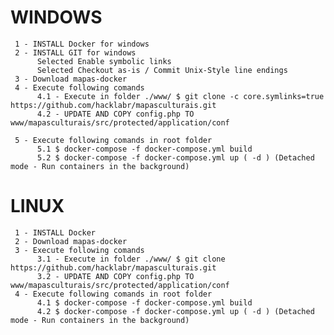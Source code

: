 
# WINDOWS
     1 - INSTALL Docker for windows
     2 - INSTALL GIT for windows 
          Selected Enable symbolic links 
          Selected Checkout as-is / Commit Unix-Style line endings 
     3 - Download mapas-docker
     4 - Execute following comands
          4.1 - Execute in folder ./www/ $ git clone -c core.symlinks=true https://github.com/hacklabr/mapasculturais.git
          4.2 - UPDATE AND COPY config.php TO  www/mapasculturais/src/protected/application/conf

     5 - Execute following comands in root folder
          5.1 $ docker-compose -f docker-compose.yml build
          5.2 $ docker-compose -f docker-compose.yml up ( -d ) (Detached mode - Run containers in the background)

# LINUX 
     1 - INSTALL Docker 
     2 - Download mapas-docker
     3 - Execute following comands
          3.1 - Execute in folder ./www/ $ git clone  https://github.com/hacklabr/mapasculturais.git
          3.2 - UPDATE AND COPY config.php TO  www/mapasculturais/src/protected/application/conf
     4 - Execute following comands in root folder
          4.1 $ docker-compose -f docker-compose.yml build
          4.2 $ docker-compose -f docker-compose.yml up ( -d ) (Detached mode - Run containers in the background)
 
